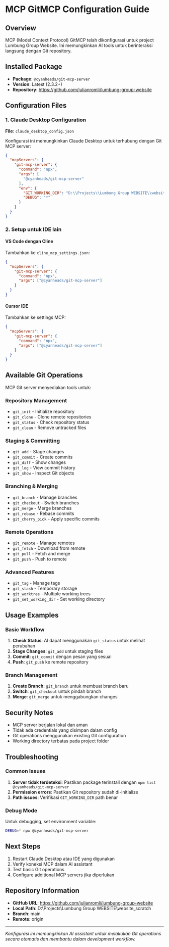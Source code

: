 # MCP GitMCP Configuration Guide

## Overview
MCP (Model Context Protocol) GitMCP telah dikonfigurasi untuk project Lumbung Group Website. Ini memungkinkan AI tools untuk berinteraksi langsung dengan Git repository.

## Installed Package
- **Package**: `@cyanheads/git-mcp-server`
- **Version**: Latest (2.3.2+)
- **Repository**: https://github.com/julianromli/lumbung-group-website

## Configuration Files

### 1. Claude Desktop Configuration
**File**: `claude_desktop_config.json`

Konfigurasi ini memungkinkan Claude Desktop untuk terhubung dengan Git MCP server:

```json
{
  "mcpServers": {
    "git-mcp-server": {
      "command": "npx",
      "args": [
        "@cyanheads/git-mcp-server"
      ],
      "env": {
        "GIT_WORKING_DIR": "D:\\Projects\\Lumbung Group WEBSITE\\website_scratch",
        "DEBUG": "*"
      }
    }
  }
}
```

### 2. Setup untuk IDE lain

#### VS Code dengan Cline
Tambahkan ke `cline_mcp_settings.json`:
```json
{
  "mcpServers": {
    "git-mcp-server": {
      "command": "npx",
      "args": ["@cyanheads/git-mcp-server"]
    }
  }
}
```

#### Cursor IDE
Tambahkan ke settings MCP:
```json
{
  "mcpServers": {
    "git-mcp-server": {
      "command": "npx",
      "args": ["@cyanheads/git-mcp-server"]
    }
  }
}
```

## Available Git Operations

MCP Git server menyediakan tools untuk:

### Repository Management
- `git_init` - Initialize repository
- `git_clone` - Clone remote repositories
- `git_status` - Check repository status
- `git_clean` - Remove untracked files

### Staging & Committing
- `git_add` - Stage changes
- `git_commit` - Create commits
- `git_diff` - Show changes
- `git_log` - View commit history
- `git_show` - Inspect Git objects

### Branching & Merging
- `git_branch` - Manage branches
- `git_checkout` - Switch branches
- `git_merge` - Merge branches
- `git_rebase` - Rebase commits
- `git_cherry_pick` - Apply specific commits

### Remote Operations
- `git_remote` - Manage remotes
- `git_fetch` - Download from remote
- `git_pull` - Fetch and merge
- `git_push` - Push to remote

### Advanced Features
- `git_tag` - Manage tags
- `git_stash` - Temporary storage
- `git_worktree` - Multiple working trees
- `git_set_working_dir` - Set working directory

## Usage Examples

### Basic Workflow
1. **Check Status**: AI dapat menggunakan `git_status` untuk melihat perubahan
2. **Stage Changes**: `git_add` untuk staging files
3. **Commit**: `git_commit` dengan pesan yang sesuai
4. **Push**: `git_push` ke remote repository

### Branch Management
1. **Create Branch**: `git_branch` untuk membuat branch baru
2. **Switch**: `git_checkout` untuk pindah branch
3. **Merge**: `git_merge` untuk menggabungkan changes

## Security Notes

- MCP server berjalan lokal dan aman
- Tidak ada credentials yang disimpan dalam config
- Git operations menggunakan existing Git configuration
- Working directory terbatas pada project folder

## Troubleshooting

### Common Issues
1. **Server tidak terdeteksi**: Pastikan package terinstall dengan `npm list @cyanheads/git-mcp-server`
2. **Permission errors**: Pastikan Git repository sudah di-initialize
3. **Path issues**: Verifikasi `GIT_WORKING_DIR` path benar

### Debug Mode
Untuk debugging, set environment variable:
```bash
DEBUG=* npx @cyanheads/git-mcp-server
```

## Next Steps

1. Restart Claude Desktop atau IDE yang digunakan
2. Verify koneksi MCP dalam AI assistant
3. Test basic Git operations
4. Configure additional MCP servers jika diperlukan

## Repository Information

- **GitHub URL**: https://github.com/julianromli/lumbung-group-website
- **Local Path**: D:\Projects\Lumbung Group WEBSITE\website_scratch
- **Branch**: main
- **Remote**: origin

---

*Konfigurasi ini memungkinkan AI assistant untuk melakukan Git operations secara otomatis dan membantu dalam development workflow.*